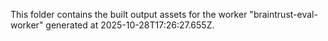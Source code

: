 This folder contains the built output assets for the worker "braintrust-eval-worker" generated at 2025-10-28T17:26:27.655Z.